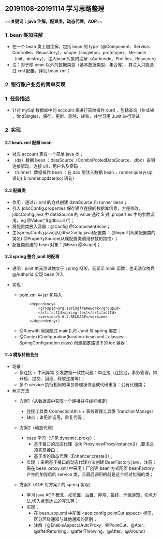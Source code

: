 ## 20191108-20191114 学习思路整理
==**关键词：java 注解，配置类，动态代理，AOP**==


### 1. bean 类加注解
- 在一个 bean 类上加注解，包括 bean 的 type（@Component、Service、Controller、Repository）、scope（singleton、prototype）、life-cicle（init、destroy），注入bean对象的注解（Authoride、Prolifier、Resource）
- 注：对于除 bean 以外的数据类型（基本数据类型、集合等），其注入只能通过 xml 配置，详见 bean.xml；

### 2. 银行账户业务的简单实现
### 1. 任务描述
- 针对 mySql 数据库中的 account 表进行简单操作 curd ，包括查询（findAll ，findSingle）、保存、更新、删除、转账，并学习用 Junit 进行测试
### 2. 实现
#### 2.1 bean.xml 配置 bean
-  对应 account 表有一个简单 java 类；
-  （ds）数据 bean ：dataSource（ComboPooledDataSource、jdbc）说明连接驱动、连接 url，用户名及密码；
-  （runner）数据操作 bean ：在 dao 层注入数据 bean ，runner.query(sql 语句) & runner.update(sql 语句)

#### 2.2 配置类
- 作用：通过非 xml 的方式创建 dataSource 和 runner bean；
- 引入 jdbcConfig.properties 保存建立连接的数据库信息，方便修改，jdbcConfig.java 中 dataSource 的 value 通过 $ 对 .properties 中的参数调用，eg @Value("${jdbc.url}")；
- 将配置类放入容器：@Config  @ComponentScan；
- 主(springConfig.java)从(jdbcConfig.java)配置类： @Import(从属配置类的类名) @PropertySource(从属配置类调用参数的路径) ；
- 配置类创建的 bean 对象：@Bean @Scope)；

#### 2.3 spring 整合 junit 的配置
- 说明：junit 单元测试独立于 spring 框架，无显示 main 函数，也无法仅依靠 @Authorid 实现 bean 注入
- 实现：
    - pom.xml 中 jar 包导入        

    ```
            <dependency>
                <groupId>org.springframework</groupId>
                <artifactId>spring-test</artifactId>
                <version>5.0.2.RELEASE</version>
            </dependency>)
    ```  

    - @Runwith 替换隐式 main(),将 Junit 与 spring 绑定；
    - @ContextConfiguration(location-bean.xml；classes-SpringConfiguration.class) 创建指定路径下的 ioc 容器；
    
#### 2.4 模拟转账业务
- 场景：
    - 多连接 + 中间异常 引发数据一致性问题：单连接（连接池，事务管理，如开启、提交、回滚、释放连接等）；
    - 多个 service 执行相同的事务管理操作造成代码重复：公有代理类；
- 解决方法
    - 方案1（从数据源中获取一个连接并与线程绑定）
        - 连接工具类 ConnectionUtils + 事务管理工具类 TranctionManager
        - 缺点：谁用谁调用，重复代码； 

    - 方案2（动态代理）
        - case 学习（详见 dynamic_proxy）：
            - 基于接口的动态代理（jdk Proxy.newProxyInstance()）,要求必须实现接口；
            - 基于类的动态代理（Enhancer.create()）；
        - 实现 ：采用基于接口的动态代理方法创建 BeanFactory.java，注意：需在 bean_proxy.xml 中采用工厂创建 bean 方式配置 beanFactory 产生的加强后的 service 类，且最后调用的就是这个经过加强的类；
    - 方案3（AOP 对方案2 的 spring 实现）
        - 学习 java AOP 概念，如前置、后置、异常、最终、环绕通知，切点方法,切入点表达式的写法等；
        - 实现：
            - 在 bean_aop.xml 中配置 <aop:config pointCut aspect> 标签，区分环绕通知与其他通知的区别；
            - 注解（@EnableAspectJAutoProxy，@PointCut、@Ater、@afterReturning、@afterThrowing、@After、@Around）
